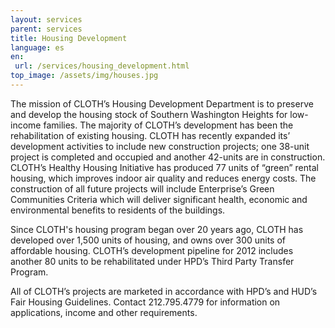 ```yaml
---
layout: services
parent: services
title: Housing Development
language: es
en:
 url: /services/housing_development.html
top_image: /assets/img/houses.jpg
---
```


The mission of CLOTH’s Housing Development Department is to preserve and develop the housing stock of Southern Washington Heights for low-income families. The majority of CLOTH’s development has been the rehabilitation of existing housing. CLOTH has recently expanded its’ development activities to include new construction projects; one 38-unit project is completed and occupied and another 42-units are in construction.  CLOTH’s Healthy Housing Initiative has produced 77 units of “green” rental housing, which improves indoor air quality and reduces energy costs.  The construction of all future projects will include Enterprise’s Green Communities Criteria which will deliver significant health, economic and environmental benefits to residents of the buildings.

Since CLOTH's housing program began over 20 years ago, CLOTH has developed over 1,500 units of housing, and owns over 300 units of affordable housing. CLOTH’s development pipeline for 2012 includes another 80 units to be rehabilitated under HPD’s Third Party Transfer Program.

All of CLOTH’s projects are marketed in accordance with HPD’s and HUD’s Fair Housing Guidelines. Contact 212.795.4779 for information on applications, income and other requirements.